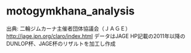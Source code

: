 # motogymkhana_analysis
出典: 二輪ジムカーナ主催者団体協議会（ＪＡＧＥ） http://jage.jpn.org/claro/index.html
データはJAGE HP記載の2011年以降のDUNLOP杯、JAGE杯のリザルトを加工し作成
